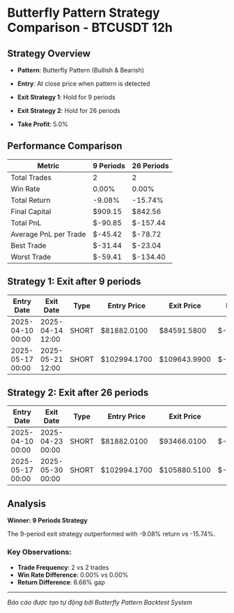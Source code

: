 # Butterfly Pattern Strategy Comparison - BTCUSDT 12h

## Strategy Overview
- **Pattern**: Butterfly Pattern (Bullish & Bearish)
- **Entry**: At close price when pattern is detected
- **Exit Strategy 1**: Hold for 9 periods
- **Exit Strategy 2**: Hold for 26 periods

- **Take Profit**: 5.0%

## Performance Comparison

| Metric | 9 Periods | 26 Periods |
|--------|-----------|------------|
| Total Trades | 2 | 2 |
| Win Rate | 0.00% | 0.00% |
| Total Return | -9.08% | -15.74% |
| Final Capital | $909.15 | $842.56 |
| Total PnL | $-90.85 | $-157.44 |
| Average PnL per Trade | $-45.42 | $-78.72 |
| Best Trade | $-31.44 | $-23.04 |
| Worst Trade | $-59.41 | $-134.40 |

## Strategy 1: Exit after 9 periods

| Entry Date | Exit Date | Type | Entry Price | Exit Price | PnL | PnL % | Pattern Type | Exit Reason |
|------------|-----------|------|-------------|------------|-----|-------|-------------|-------------|
| 2025-04-10 00:00 | 2025-04-14 12:00 | SHORT | $81882.0100 | $84591.5800 | $-31.44 | -3.31% | Bearish Butterfly | Time |
| 2025-05-17 00:00 | 2025-05-21 12:00 | SHORT | $102994.1700 | $109643.9900 | $-59.41 | -6.46% | Bearish Butterfly | Time |

## Strategy 2: Exit after 26 periods

| Entry Date | Exit Date | Type | Entry Price | Exit Price | PnL | PnL % | Pattern Type | Exit Reason |
|------------|-----------|------|-------------|------------|-----|-------|-------------|-------------|
| 2025-04-10 00:00 | 2025-04-23 00:00 | SHORT | $81882.0100 | $93466.0100 | $-134.40 | -14.15% | Bearish Butterfly | Time |
| 2025-05-17 00:00 | 2025-05-30 00:00 | SHORT | $102994.1700 | $105880.5100 | $-23.04 | -2.80% | Bearish Butterfly | Time |

## Analysis

**Winner: 9 Periods Strategy**

The 9-period exit strategy outperformed with -9.08% return vs -15.74%.

### Key Observations:
- **Trade Frequency**: 2 vs 2 trades
- **Win Rate Difference**: 0.00% vs 0.00%
- **Return Difference**: 6.66% gap

---
*Báo cáo được tạo tự động bởi Butterfly Pattern Backtest System*
